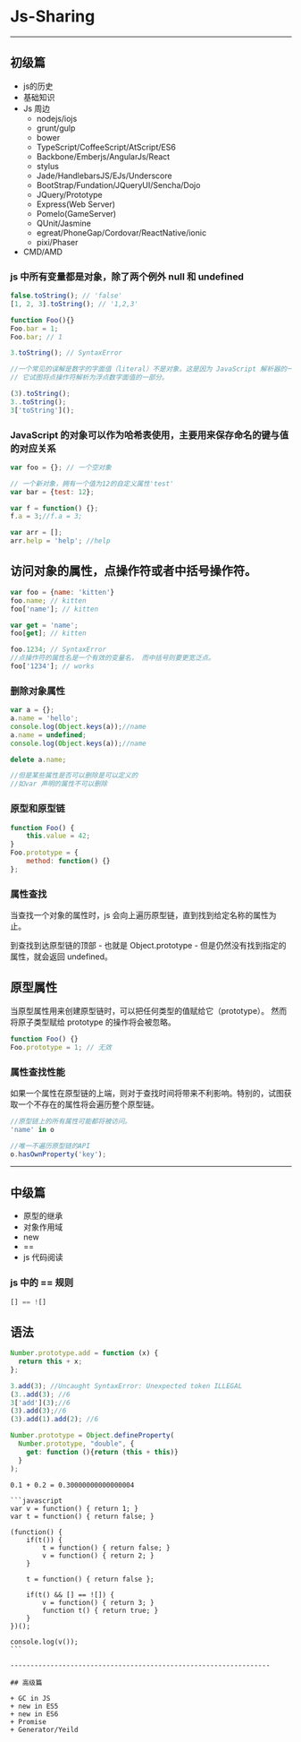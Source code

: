 # Js-Sharing

-----------------------------------------------------------------

## 初级篇
+ js的历史
+ 基础知识
+ Js 周边
    + nodejs/iojs
    + grunt/gulp
    + bower
    + TypeScript/CoffeeScript/AtScript/ES6
    + Backbone/Emberjs/AngularJs/React
    + stylus
    + Jade/HandlebarsJS/EJs/Underscore
    + BootStrap/Fundation/JQueryUI/Sencha/Dojo
    + JQuery/Prototype
    + Express(Web Server)
    + Pomelo(GameServer)
    + QUnit/Jasmine
    + egreat/PhoneGap/Cordovar/ReactNative/ionic
    + pixi/Phaser
+ CMD/AMD

### js 中所有变量都是对象，除了两个例外 null 和 undefined

```javascript
false.toString(); // 'false'
[1, 2, 3].toString(); // '1,2,3'

function Foo(){}
Foo.bar = 1;
Foo.bar; // 1

3.toString(); // SyntaxError

//一个常见的误解是数字的字面值（literal）不是对象。这是因为 JavaScript 解析器的一个错误， 
// 它试图将点操作符解析为浮点数字面值的一部分。

(3).toString();
3..toString();
3['toString']();
```

### JavaScript 的对象可以作为哈希表使用，主要用来保存命名的键与值的对应关系
```javascript
var foo = {}; // 一个空对象

// 一个新对象，拥有一个值为12的自定义属性'test'
var bar = {test: 12}; 

var f = function() {};
f.a = 3;//f.a = 3;

var arr = [];
arr.help = 'help'; //help
```

## 访问对象的属性，点操作符或者中括号操作符。
```javascript
var foo = {name: 'kitten'}
foo.name; // kitten
foo['name']; // kitten

var get = 'name';
foo[get]; // kitten

foo.1234; // SyntaxError
//点操作符的属性名是一个有效的变量名， 而中括号则要更宽泛点。
foo['1234']; // works
```

### 删除对象属性
```javascript
var a = {};
a.name = 'hello';
console.log(Object.keys(a));//name
a.name = undefined;
console.log(Object.keys(a));//name

delete a.name;

//但是某些属性是否可以删除是可以定义的
//如var 声明的属性不可以删除
```

### 原型和原型链
```javascript
function Foo() {
    this.value = 42;
}
Foo.prototype = {
    method: function() {}
};
```

### 属性查找

当查找一个对象的属性时，js 会向上遍历原型链，直到找到给定名称的属性为止。

到查找到达原型链的顶部 - 也就是 Object.prototype - 但是仍然没有找到指定的属性，就会返回 undefined。

## 原型属性

当原型属性用来创建原型链时，可以把任何类型的值赋给它（prototype）。 然而将原子类型赋给 prototype 的操作将会被忽略。

```javascript
function Foo() {}
Foo.prototype = 1; // 无效
```

### 属性查找性能

如果一个属性在原型链的上端，则对于查找时间将带来不利影响。特别的，试图获取一个不存在的属性将会遍历整个原型链。


```javascript
//原型链上的所有属性可能都将被访问。
'name' in o

//唯一不遍历原型链的API
o.hasOwnProperty('key');
```

-----------------------------------------------------------------

## 中级篇

+ 原型的继承
+ 对象作用域
+ new
+ ==
+ js 代码阅读

### js 中的 == 规则

```javascript
[] == ![]

```

## 语法

```javascript
Number.prototype.add = function (x) {
  return this + x;
};

3.add(3); //Uncaught SyntaxError: Unexpected token ILLEGAL
(3..add(3); //6
3['add'](3);//6
(3).add(3);//6
(3).add(1).add(2); //6

Number.prototype = Object.defineProperty(
  Number.prototype, "double", {
    get: function (){return (this + this)} 
  }
);

```

````
0.1 + 0.2 = 0.30000000000000004

```javascript
var v = function() { return 1; }
var t = function() { return false; }

(function() {
    if(t()) {
        t = function() { return false; }
        v = function() { return 2; }
    }
    
    t = function() { return false };
    
    if(t() && [] == ![]) {
        v = function() { return 3; }
        function t() { return true; }
    }
})();

console.log(v());
```

-----------------------------------------------------------------

## 高级篇

+ GC in JS
+ new in ES5
+ new in ES6
+ Promise
+ Generator/Yeild